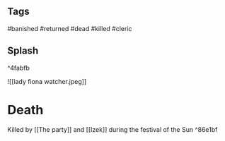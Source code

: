 ## Tags
#banished #returned #dead #killed #cleric 
## Splash

^4fabfb

![[lady fiona watcher.jpeg]]
# Death
Killed by [[The party]] and [[Izek]] during the festival of the Sun ^86e1bf